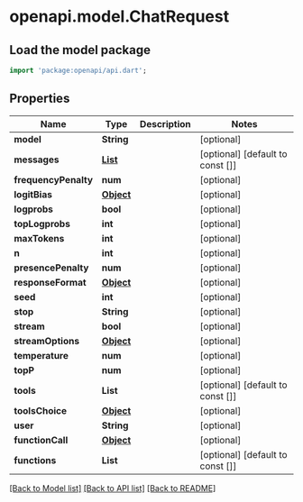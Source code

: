 # openapi.model.ChatRequest

## Load the model package
```dart
import 'package:openapi/api.dart';
```

## Properties
Name | Type | Description | Notes
------------ | ------------- | ------------- | -------------
**model** | **String** |  | [optional] 
**messages** | [**List<Message>**](Message.md) |  | [optional] [default to const []]
**frequencyPenalty** | **num** |  | [optional] 
**logitBias** | [**Object**](.md) |  | [optional] 
**logprobs** | **bool** |  | [optional] 
**topLogprobs** | **int** |  | [optional] 
**maxTokens** | **int** |  | [optional] 
**n** | **int** |  | [optional] 
**presencePenalty** | **num** |  | [optional] 
**responseFormat** | [**Object**](.md) |  | [optional] 
**seed** | **int** |  | [optional] 
**stop** | **String** |  | [optional] 
**stream** | **bool** |  | [optional] 
**streamOptions** | [**Object**](.md) |  | [optional] 
**temperature** | **num** |  | [optional] 
**topP** | **num** |  | [optional] 
**tools** | **List<String>** |  | [optional] [default to const []]
**toolsChoice** | [**Object**](.md) |  | [optional] 
**user** | **String** |  | [optional] 
**functionCall** | [**Object**](.md) |  | [optional] 
**functions** | **List<String>** |  | [optional] [default to const []]

[[Back to Model list]](../README.md#documentation-for-models) [[Back to API list]](../README.md#documentation-for-api-endpoints) [[Back to README]](../README.md)


